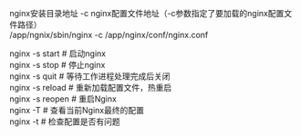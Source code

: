 nginx安装目录地址 -c nginx配置文件地址（-c参数指定了要加载的nginx配置文件路径）  
/app/ngnix/sbin/nginx  -c  /app/nginx/conf/nginx.conf  

nginx  -s  start      #  启动nginx  
nginx  -s  stop       #  停止nginx  
nginx  -s  quit       #  等待工作进程处理完成后关闭  
nginx  -s  reload     #  重新加载配置文件，热重启  
nginx  -s  reopen     #  重启Nginx  
nginx  -T             #  查看当前Nginx最终的配置  
nginx  -t             #  检查配置是否有问题  